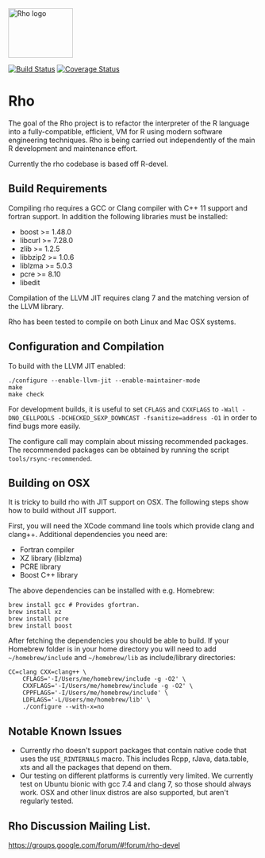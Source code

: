 <img src="doc/html/rho_logo.png?raw=true" alt="Rho logo" width="130" height="100"/>

[![Build Status](https://travis-ci.org/lukaszdaniel/rho.svg?branch=master)](https://travis-ci.org/lukaszdaniel/rho)
[![Coverage Status](https://img.shields.io/codecov/c/github/lukaszdaniel/rho/master.svg)](https://codecov.io/github/lukaszdaniel/rho?branch=master)

# Rho

The goal of the Rho project is to refactor the interpreter of the R language into a fully-compatible, efficient, VM for R using modern software engineering techniques.  Rho is being carried out independently of the main R development and maintenance effort.

Currently the rho codebase is based off R-devel.

## Build Requirements

Compiling rho requires a GCC or Clang compiler with C++ 11 support and fortran support.  In addition the following libraries must be installed:
   * boost >= 1.48.0
   * libcurl >= 7.28.0
   * zlib >= 1.2.5
   * libbzip2 >= 1.0.6
   * liblzma >= 5.0.3
   * pcre >= 8.10
   * libedit

Compilation of the LLVM JIT requires clang 7 and the matching version of the LLVM library.

Rho has been tested to compile on both Linux and Mac OSX systems.

## Configuration and Compilation

To build with the LLVM JIT enabled:

    ./configure --enable-llvm-jit --enable-maintainer-mode
    make
    make check


For development builds, it is useful to set `CFLAGS` and `CXXFLAGS` to
`-Wall -DNO_CELLPOOLS -DCHECKED_SEXP_DOWNCAST -fsanitize=address -O1`
in order to find bugs more easily.

The configure call may complain about missing recommended packages. The
recommended packages can be obtained by running the script `tools/rsync-recommended`.

## Building on OSX

It is tricky to build rho with JIT support on OSX. The following steps show how
to build without JIT support.

First, you will need the XCode command line tools which provide clang and
clang++. Additional dependencies you need are:

* Fortran compiler
* XZ library (liblzma)
* PCRE library
* Boost C++ library

The above dependencies can be installed with e.g. Homebrew:

    brew install gcc # Provides gfortran.
    brew install xz
    brew install pcre
    brew install boost

After fetching the dependencies you should be able to build. If your Homebrew
folder is in your home directory you will need to add `~/homebrew/include` and
`~/homebrew/lib` as include/library directories:

    CC=clang CXX=clang++ \
        CFLAGS='-I/Users/me/homebrew/include -g -O2' \
        CXXFLAGS='-I/Users/me/homebrew/include -g -O2' \
        CPPFLAGS='-I/Users/me/homebrew/include' \
        LDFLAGS='-L/Users/me/homebrew/lib' \
        ./configure --with-x=no


## Notable Known Issues

* Currently rho doesn't support packages that contain native code that uses the `USE_RINTERNALS` macro.  This includes Rcpp, rJava, data.table, xts and all the packages that depend on them.
* Our testing on different platforms is currently very limited.  We currently test on Ubuntu bionic with gcc 7.4 and clang 7, so those should always work.  OSX and other linux distros are also supported, but aren't regularly tested.

## Rho Discussion Mailing List.

https://groups.google.com/forum/#!forum/rho-devel
